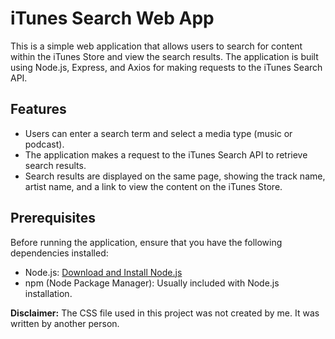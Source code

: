 # iTunes Search Web App

This is a simple web application that allows users to search for content within the iTunes Store and view the search results. The application is built using Node.js, Express, and Axios for making requests to the iTunes Search API.

## Features

- Users can enter a search term and select a media type (music or podcast).
- The application makes a request to the iTunes Search API to retrieve search results.
- Search results are displayed on the same page, showing the track name, artist name, and a link to view the content on the iTunes Store.

## Prerequisites

Before running the application, ensure that you have the following dependencies installed:

- Node.js: [Download and Install Node.js](https://nodejs.org/)
- npm (Node Package Manager): Usually included with Node.js installation.

**Disclaimer:** The CSS file used in this project was not created by me. It was written by another person.
